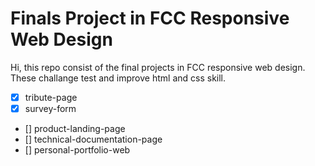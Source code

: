 # Finals Project in FCC Responsive Web Design

Hi, this repo consist of the final projects in FCC responsive web design. These challange test and improve html and css skill.

- [x] tribute-page
- [x] survey-form
- [] product-landing-page
- [] technical-documentation-page
- [] personal-portfolio-web

